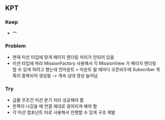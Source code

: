 ## KPT

### Keep

- ^^

### Problem

- 현재 미션 타입에 맞게 페이지 렌더링 처리가 안되어 있음
- 미션 타입에 따라 MissionFactory 사용해서 각 MissionView 가 페이지 렌더링 할 수 있게 하려고 했는데 언마운트 > 마운트 될 때마다 오픈비두에 Subscriber 목록이 중복되어 생성됨 -> 계속 상대 영상 늘어남

### Try

- 금욜 무조건 미션 분기 처리 성공해야 함
- 한쪽이 나갔을 때 연결 제대로 끊어지게 해야 함
- 각 미션 컴포넌트 따로 사용해서 진행할 수 있게 구조 제발